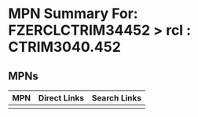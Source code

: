 



# MPN Summary For: FZERCLCTRIM34452 > rcl : CTRIM3040.452

## MPNs
  

|MPN|Direct Links|Search Links|
| :--- | :--- | :--- |
||||

